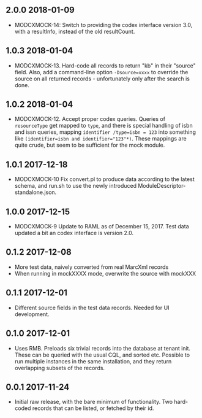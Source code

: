 ## 2.0.0 2018-01-09
* MODCXMOCK-14: Switch to providing the codex interface version 3.0, with a
  resultInfo, instead of the old resultCount.

## 1.0.3 2018-01-04

* MODCXMOCK-13. Hard-code all records to return "kb" in their "source" field.
  Also, add a command-line option `-Dsource=xxxx` to override the source on
  all returned records - unfortunately only after the search is done.

## 1.0.2 2018-01-04

* MODCXMOCK-12. Accept proper codex queries. Queries of `resourceType` get
  mapped to `type`, and there is special handling of isbn and issn queries,
  mapping `identifier /type=isbn = 123` into something like `(identifier=isbn
  and identifier="123"*)`. These mappings are quite crude, but seem to be
  sufficient for the mock module.

## 1.0.1 2017-12-18

* MODCXMOCK-10 Fix convert.pl to produce data according to the latest schema,
  and run.sh to use the newly introduced ModuleDescriptor-standalone.json.

## 1.0.0 2017-12-15

* MODCXMOCK-9 Update to RAML as of December 15, 2017. Test data updated a bit
  an codex interface is version 2.0.

## 0.1.2 2017-12-08

* More test data, naively converted from real MarcXml records
* When running in mockXXXX mode, overwrite the source with mockXXX

## 0.1.1 2017-12-01

* Different source fields in the test data records. Needed for UI development.

## 0.1.0 2017-12-01

* Uses RMB. Preloads six trivial records into the database at tenant init. These
can be queried with the usual CQL, and sorted etc. Possible to run multiple
instances in the same installation, and they return overlapping subsets of
the records.

## 0.0.1 2017-11-24

* Initial raw release, with the bare minimum of functionality. Two hard-coded
records that can be listed, or fetched by their id.
